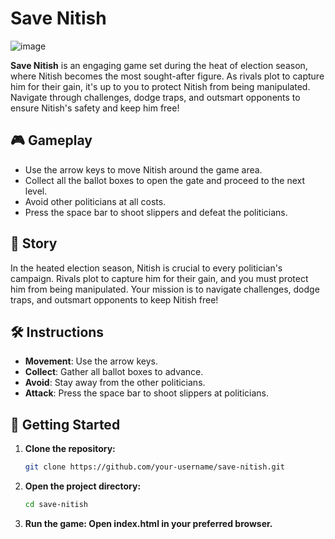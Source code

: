 # Save Nitish
![image](https://github.com/user-attachments/assets/8d028430-f039-449e-ac72-8d4fe8e51a3c)

**Save Nitish** is an engaging game set during the heat of election season, where Nitish becomes the most sought-after figure. As rivals plot to capture him for their gain, it's up to you to protect Nitish from being manipulated. Navigate through challenges, dodge traps, and outsmart opponents to ensure Nitish's safety and keep him free!

## 🎮 Gameplay

- Use the arrow keys to move Nitish around the game area.
- Collect all the ballot boxes to open the gate and proceed to the next level.
- Avoid other politicians at all costs.
- Press the space bar to shoot slippers and defeat the politicians.

## 📝 Story

In the heated election season, Nitish is crucial to every politician's campaign. Rivals plot to capture him for their gain, and you must protect him from being manipulated. Your mission is to navigate challenges, dodge traps, and outsmart opponents to keep Nitish free!

## 🛠️ Instructions

- **Movement**: Use the arrow keys.
- **Collect**: Gather all ballot boxes to advance.
- **Avoid**: Stay away from the other politicians.
- **Attack**: Press the space bar to shoot slippers at politicians.

## 🚀 Getting Started

1. **Clone the repository:**
   ```bash
   git clone https://github.com/your-username/save-nitish.git

2. **Open the project directory:**
   ```bash
   cd save-nitish
3. **Run the game: Open index.html in your preferred browser.**
